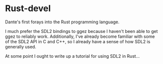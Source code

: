# Rust-devel
Dante's first forays into the Rust programming language.

I much prefer the SDL2 bindings to ggez because I haven't been able to
get ggez to reliably work. Additionally, I've already become familiar
with some of the SDL2 API in C and C++, so I already have a sense of how
SDL2 is generally used.

At some point I ought to write up a tutorial for using SDL2 in Rust...
